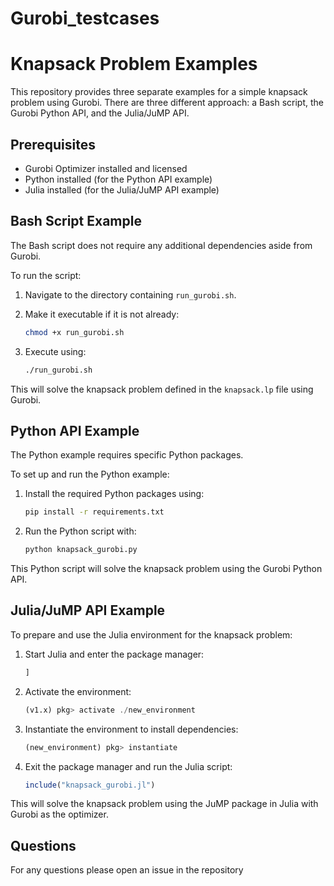 # Gurobi_testcases

# Knapsack Problem Examples

This repository provides three separate examples for a simple knapsack problem using Gurobi. There are three different approach: a Bash script, the Gurobi Python API, and the Julia/JuMP API.

## Prerequisites

- Gurobi Optimizer installed and licensed
- Python installed (for the Python API example)
- Julia installed (for the Julia/JuMP API example)

## Bash Script Example

The Bash script does not require any additional dependencies aside from Gurobi.

To run the script:

1. Navigate to the directory containing `run_gurobi.sh`.
2. Make it executable if it is not already:

    ```bash
    chmod +x run_gurobi.sh
    ```
3. Execute using:

    ```bash
    ./run_gurobi.sh
    ```

This will solve the knapsack problem defined in the `knapsack.lp` file using Gurobi.

## Python API Example

The Python example requires specific Python packages.

To set up and run the Python example:

1. Install the required Python packages using:

    ```bash
    pip install -r requirements.txt
    ```

2. Run the Python script with:

    ```bash
    python knapsack_gurobi.py
    ```

This Python script will solve the knapsack problem using the Gurobi Python API.

## Julia/JuMP API Example

To prepare and use the Julia environment for the knapsack problem:

1. Start Julia and enter the package manager:

    ```julia
    ]
    ```

2. Activate the environment:

    ```julia
    (v1.x) pkg> activate ./new_environment
    ```

3. Instantiate the environment to install dependencies:

    ```julia
    (new_environment) pkg> instantiate
    ```

4. Exit the package manager and run the Julia script:

    ```julia
    include("knapsack_gurobi.jl")
    ```

This will solve the knapsack problem using the JuMP package in Julia with Gurobi as the optimizer.

## Questions

For any questions please open an issue in the repository
